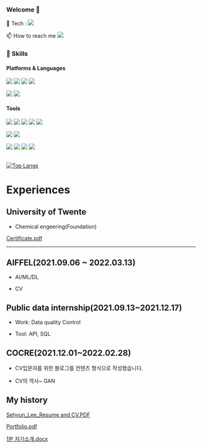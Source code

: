 ### Welcome 👋



<p>
💬 Tech :  <a href="https://velog.io/@qsdcfd" target="_blank"><img src="https://img.shields.io/badge/Blog-DD0B78?style=flat-square&logo=GitHub%20Sponsors&logoColor=white"/></a>
  
📫 How to reach me <a href="mailto:leesehyun01@gmail.com" target="_blank"><img src="https://img.shields.io/badge/leesehyun01@gmail.com-EA4335?style=flat-square&logo=Gmail&logoColor=white"/></a>
  

</p>


<!--
**qsdcfd/qsdcfd** is a ✨ _special_ ✨ repository because its `README.md` (this file) appears on your GitHub profile.

Here are some ideas to get you started:

- 🔭 I’m currently working on ...
- 🌱 I’m currently learning AI/ML/DL/CV 
- 👯 I’m looking to collaborate on ...
- 🤔 I’m looking for help with ...
- 💬 Ask me about ...
- 📫 How to reach me: leesehyun01@gmail.com
- 😄 Pronouns: ...
- ⚡ Fun fact: ...
-->

### 💪 Skills
#### Platforms & Languages
<p>
  <img src="https://img.shields.io/badge/CV-3DDC84?style=flat-square&logo=CV&logoColor=white"/>
  <img src="https://img.shields.io/badge/ML-000000?style=flat-square&logo=ML&logoColor=white"/>
  <img src="https://img.shields.io/badge/DL-61DAFB?style=flat-square&logo=DL&logoColor=black"/>
  <img src="https://img.shields.io/badge/DS-02569B?style=flat-square&logo=DS&logoColor=white"/>
 
</p>
<p>
  <img src="https://img.shields.io/badge/Juypter Notebook-3DDC84?style=flat-square&logo=Juypter Notebook &logoColor=black"/>  
  <img src="https://img.shields.io/badge/Python-3DDC84?style=flat-square&logo=Python&logoColor=black"/> 
</p>

#### Tools
<p>
  <img src="https://img.shields.io/badge/ReactiveX-B7178C?style=flat-square&logo=ReactiveX&logoColor=white"/>
  <img src="https://img.shields.io/badge/Firebase-FFCA28?style=flat-square&logo=Firebase&logoColor=black"/>
  <img src="https://img.shields.io/badge/Realm-39477F?style=flat-square&logo=Realm&logoColor=white"/>
  <img src="https://img.shields.io/badge/Bitrise-683D87?style=flat-square&logo=Bitrise&logoColor=white"/>
  <img src="https://img.shields.io/badge/Git-F05032?style=flat-square&logo=Git&logoColor=white"/>
</p>


<img src="https://img.shields.io/badge/Juypter Notebook-3DDC84?style=flat-square&logo=Juypter Notebook &logoColor=black"/>  <img src="https://img.shields.io/badge/Python-3DDC84?style=flat-square&logo=Python&logoColor=black"/> 

<img src="https://img.shields.io/badge/Opencv-3DDC84?style=flat-square&logo=Opencv &logoColor=blue"/> <img src="https://img.shields.io/badge/Keras-3DDC84?style=flat-square&logo=Keras &logoColor=white"/> <img src="https://img.shields.io/badge/Tensor flow-3DDC84?style=flat-square&logo=Tensor flow &logoColor=white"/> <img src="https://img.shields.io/badge/Pytorch -3DDC84?style=flat-square&logo=Pytorch &logoColor=white"/>


<br/> [![Top Langs](https://github-readme-stats.vercel.app/api/top-langs/?username=minssoj&langs_count=6&layout=compact)](https://github.com/anuraghazra/github-readme-stats)

# Experiences

## University of Twente

- Chemical engeering(Foundation)

[Certificate.pdf](https://github.com/qsdcfd/qsdcfd/files/7781004/Certificate.pdf)

---
## AIFFEL(2021.09.06 ~ 2022.03.13)

- AI/ML/DL

- CV

 
## Public data internship(2021.09.13~2021.12.17)

- Work: Data quality Control

- Tool: API, SQL

## COCRE(2021.12.01~2022.02.28)

- CV입문자를 위한 블로그를 컨텐츠 형식으로 작성했습니다.

- CV의 역사~ GAN


## My history

[Sehyun_Lee_Resume and CV.PDF](https://github.com/qsdcfd/qsdcfd/files/7777288/Sehyun_Lee_Resume.and.CV.PDF)

[Portfolio.pdf](https://github.com/qsdcfd/qsdcfd/files/7782718/Portfolio.pdf)


[1분 자기소개.docx](https://github.com/qsdcfd/qsdcfd/files/7782719/1.docx)


